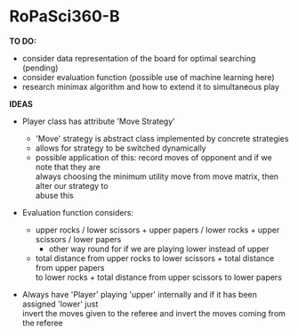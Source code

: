 # RoPaSci360-B
**TO DO:**
- consider data representation of the board for optimal searching (pending)
- consider evaluation function (possible use of machine learning here)
- research minimax algorithm and how to extend it to simultaneous play

**IDEAS**
- Player class has attribute 'Move Strategy'
    - 'Move' strategy is abstract class implemented by concrete strategies
    - allows for strategy to be switched dynamically
    - possible application of this: record moves of opponent and if we note that they are \
      always choosing the minimum utility move from move matrix, then alter our strategy to \
      abuse this
      
- Evaluation function considers:
    - upper rocks / lower scissors + upper papers / lower rocks + upper scissors / lower papers
        - other way round for if we are playing lower instead of upper
    - total distance from upper rocks to lower scissors + total distance from upper papers \
      to lower rocks + total distance from upper scissors to lower papers
      
- Always have 'Player' playing 'upper' internally and if it has been assigned 'lower' just \
  invert the moves given to the referee and invert the moves coming from the referee
